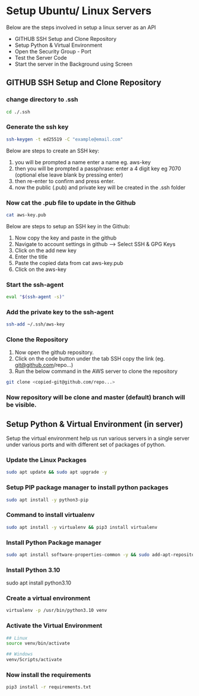 # Setup Ubuntu/ Linux Servers 
Below are the steps involved in setup a linux server as an API
- GITHUB SSH Setup and Clone Repository
- Setup Python & Virtual Environment
- Open the Security Group - Port
- Test the Server Code
- Start the server in the Background using Screen

## GITHUB SSH Setup and Clone Repository

### change directory to .ssh
```bash
cd ./.ssh
```

### Generate the ssh key
```bash
ssh-keygen -t ed25519 -C "example@email.com"
```

Below are steps to create an SSH key:

1. you will be prompted a name enter a name eg. aws-key
2. then you will be prompted a passphrase: enter a 4 digit key eg 7070 (optional else leave   blank by pressing enter)
3. then re-enter to confirm and press enter. 
4. now the public (.pub) and private key will be created in the .ssh folder

### Now cat the .pub file to update in the Github
```bash
cat aws-key.pub
```

Below are steps to setup an SSH key in the Github:
1. Now copy the key and paste in the github
2. Navigate to account settings in github --> Select SSH & GPG Keys
3. Click on the add new key
4. Enter the title
5. Paste the copied data from cat aws-key.pub
6. Click on the aws-key

### Start the ssh-agent
```bash
eval "$(ssh-agent -s)"
```

### Add the private key to the ssh-agent
```bash
ssh-add ~/.ssh/aws-key
```

### Clone the Repository
1. Now open the github repository.
2. Click on the code button under the tab SSH copy the link (eg. git@github.com/repo...)
3. Run the below command in the AWS server to clone the repository

```bash
git clone <copied-git@github.com/repo...>
```

### Now repository will be clone and master (default) branch will be visible.

## Setup Python & Virtual Environment (in server)
Setup the virtual environment help us run various servers in a single server under various ports and with different set of packages of python.

### Update the Linux Packages
```bash
sudo apt update && sudo apt upgrade -y
```

### Setup PIP package manager to install python packages
```bash
sudo apt install -y python3-pip
```

### Command to install virtualenv
```bash
sudo apt install -y virtualenv && pip3 install virtualenv
```

### Install Python Package manager
```bash
sudo apt install software-properties-common -y && sudo add-apt-repository ppa:deadsnakes/ppa
```

### Install Python 3.10
sudo apt install python3.10

### Create a virtual environment
```bash
virtualenv -p /usr/bin/python3.10 venv
```

### Activate the Virtual Environment
```bash
## Linux
source venv/bin/activate

## Windows
venv/Scripts/activate
```

### Now install the requirements
```bash
pip3 install -r requirements.txt
``` 

